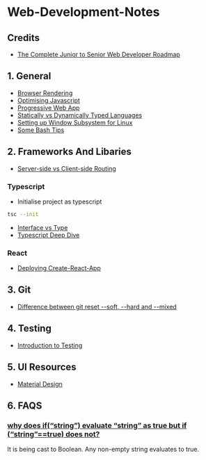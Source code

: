 # Web-Development-Notes

## Credits

- [The Complete Junior to Senior Web Developer Roadmap](https://www.udemy.com/course/the-complete-junior-to-senior-web-developer-roadmap/)

## 1. General

- [Browser Rendering](General/browserRendering.md)
- [Optimising Javascript](General/optimisingJavascript.md)
- [Progressive Web App](General/progressiveWebApp.md)
- [Statically vs Dynamically Typed Languages](General/staticVsDynamic.md)
- [Setting up Window Subsystem for Linux](General/settingUpWSL.md)
- [Some Bash Tips](General/bashTips.md)

## 2. Frameworks And Libaries

- [Server-side vs Client-side Routing](FrameworksAndLibraries/serverSideVsClientSideRouting.md)

### Typescript

- Initialise project as typescript

```bash
tsc --init
```

- [Interface vs Type](FrameworksAndLibraries/interfaceVsType.md)
- [Typescript Deep Dive](https://basarat.gitbook.io/typescript/)

### React

- [Deploying Create-React-App](FrameworksAndLibraries/deployingReactApp.md)

## 3. Git

- [Difference between git reset --soft, --hard and --mixed](gitReset.md)

## 4. Testing

- [Introduction to Testing](testingIntro.md)

## 5. UI Resources

- [Material Design](https://material.io/)

## 6. FAQS

### [why does if(“string”) evaluate “string” as true but if (“string”==true) does not?](https://stackoverflow.com/questions/4923631/why-does-ifstring-evaluate-string-as-true-but-if-string-true-does-not)

It is being cast to Boolean. Any non-empty string evaluates to true.
